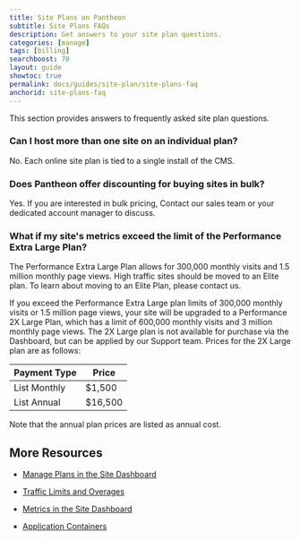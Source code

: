 ```yaml
---
title: Site Plans on Pantheon
subtitle: Site Plans FAQs
description: Get answers to your site plan questions.
categories: [manage]
tags: [billing]
searchboost: 70
layout: guide
showtoc: true
permalink: docs/guides/site-plan/site-plans-faq
anchorid: site-plans-faq
---
```


This section provides answers to frequently asked site plan questions.


### Can I host more than one site on an individual plan?

No. Each online site plan is tied to a single install of the CMS.

### Does Pantheon offer discounting for buying sites in bulk?

Yes. If you are interested in bulk pricing, Contact our sales team or your dedicated account manager to discuss.

### What if my site's metrics exceed the limit of the Performance Extra Large Plan?

The Performance Extra Large Plan allows for 300,000 monthly visits and 1.5 million monthly page views. High traffic sites should be moved to an Elite plan. To learn about moving to an Elite Plan, please contact us.

If you exceed the Performance Extra Large plan limits of 300,000 monthly visits or 1.5 million page views, your site will be upgraded to a Performance 2X Large Plan, which has a limit of 600,000 monthly visits and 3 million monthly page views. The 2X Large plan is not available for purchase via the Dashboard, but can be applied by our Support team. Prices for the 2X Large plan are as follows:

| Payment Type  | Price   |
| ------------- | ------- |
| List Monthly  | $1,500  |
| List Annual   | $16,500 |

Note that the annual plan prices are listed as annual cost.

## More Resources

- [Manage Plans in the Site Dashboard](/guides/site-plan)

- [Traffic Limits and Overages](/traffic-limits)

- [Metrics in the Site Dashboard](/metrics)

- [Application Containers](/application-containers)